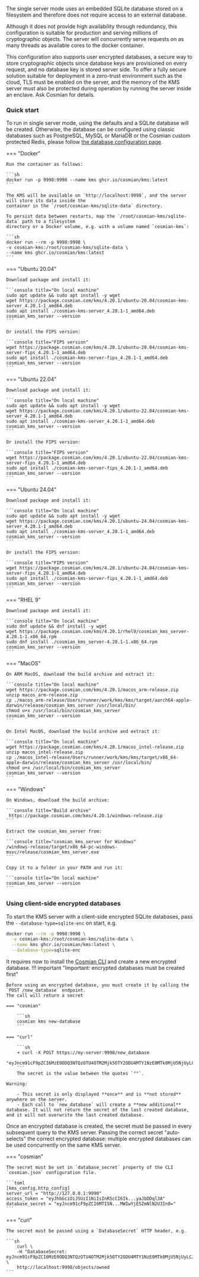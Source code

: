 The single server mode uses an embedded SQLite database stored on a filesystem and therefore does
not require access to an external database.

Although it does not provide high availability through redundancy, this configuration is suitable
for production and serving millions of cryptographic objects. The server will concurrently serve
requests on as many threads as available cores to the docker container.

This configuration also supports user encrypted databases, a secure way to store cryptographic
objects since database keys are provisioned on every request, and no database key is stored server
side. To offer a fully secure solution suitable for deployment in a zero-trust environment such as
the cloud, TLS must be enabled on the server, and the memory of the KMS server must also be
protected during operation by running the server inside an enclave. Ask Cosmian for details.

### Quick start

To run in single server mode, using the defaults and a SQLite database will be created. Otherwise,
the database can be configured using classic databases such as PostgreSQL, MySQL or MariaDB or the Cosmian custom protected Redis, please follow [the database configuration page](./database.md).

=== "Docker"

    Run the container as follows:

    ```sh
    docker run -p 9998:9998 --name kms ghcr.io/cosmian/kms:latest
    ```

    The KMS will be available on `http://localhost:9998`, and the server will store its data inside the
    container in the `/root/cosmian-kms/sqlite-data` directory.

    To persist data between restarts, map the `/root/cosmian-kms/sqlite-data` path to a filesystem
    directory or a Docker volume, e.g. with a volume named `cosmian-kms`:

    ```sh
    docker run --rm -p 9998:9998 \
    -v cosmian-kms:/root/cosmian-kms/sqlite-data \
    --name kms ghcr.io/cosmian/kms:latest
    ```

=== "Ubuntu 20.04"

    Download package and install it:

    ```console title="On local machine"
    sudo apt update && sudo apt install -y wget
    wget https://package.cosmian.com/kms/4.20.1/ubuntu-20.04/cosmian-kms-server_4.20.1-1_amd64.deb
    sudo apt install ./cosmian-kms-server_4.20.1-1_amd64.deb
    cosmian_kms_server --version
    ```

    Or install the FIPS version:

    ```console title="FIPS version"
    wget https://package.cosmian.com/kms/4.20.1/ubuntu-20.04/cosmian-kms-server-fips_4.20.1-1_amd64.deb
    sudo apt install ./cosmian-kms-server-fips_4.20.1-1_amd64.deb
    cosmian_kms_server --version
    ```

=== "Ubuntu 22.04"

    Download package and install it:

    ```console title="On local machine"
    sudo apt update && sudo apt install -y wget
    wget https://package.cosmian.com/kms/4.20.1/ubuntu-22.04/cosmian-kms-server_4.20.1-1_amd64.deb
    sudo apt install ./cosmian-kms-server_4.20.1-1_amd64.deb
    cosmian_kms_server --version
    ```

    Or install the FIPS version:

    ```console title="FIPS version"
    wget https://package.cosmian.com/kms/4.20.1/ubuntu-22.04/cosmian-kms-server-fips_4.20.1-1_amd64.deb
    sudo apt install ./cosmian-kms-server-fips_4.20.1-1_amd64.deb
    cosmian_kms_server --version
    ```

=== "Ubuntu 24.04"

    Download package and install it:

    ```console title="On local machine"
    sudo apt update && sudo apt install -y wget
    wget https://package.cosmian.com/kms/4.20.1/ubuntu-24.04/cosmian-kms-server_4.20.1-1_amd64.deb
    sudo apt install ./cosmian-kms-server_4.20.1-1_amd64.deb
    cosmian_kms_server --version
    ```

    Or install the FIPS version:

    ```console title="FIPS version"
    wget https://package.cosmian.com/kms/4.20.1/ubuntu-24.04/cosmian-kms-server-fips_4.20.1-1_amd64.deb
    sudo apt install ./cosmian-kms-server-fips_4.20.1-1_amd64.deb
    cosmian_kms_server --version
    ```

=== "RHEL 9"

    Download package and install it:

    ```console title="On local machine"
    sudo dnf update && dnf install -y wget
    wget https://package.cosmian.com/kms/4.20.1/rhel9/cosmian_kms_server-4.20.1-1.x86_64.rpm
    sudo dnf install ./cosmian_kms_server-4.20.1-1.x86_64.rpm
    cosmian_kms_server --version
    ```

=== "MacOS"

    On ARM MacOS, download the build archive and extract it:

    ```console title="On local machine"
    wget https://package.cosmian.com/kms/4.20.1/macos_arm-release.zip
    unzip macos_arm-release.zip
    cp ./macos_arm-release/Users/runner/work/kms/kms/target/aarch64-apple-darwin/release/cosmian_kms_server /usr/local/bin/
    chmod u+x /usr/local/bin/cosmian_kms_server
    cosmian_kms_server --version
    ```

    On Intel MacOS, download the build archive and extract it:

    ```console title="On local machine"
    wget https://package.cosmian.com/kms/4.20.1/macos_intel-release.zip
    unzip macos_intel-release.zip
    cp ./macos_intel-release/Users/runner/work/kms/kms/target/x86_64-apple-darwin/release/cosmian_kms_server /usr/local/bin/
    chmod u+x /usr/local/bin/cosmian_kms_server
    cosmian_kms_server --version
    ```

=== "Windows"

    On Windows, download the build archive:

    ```console title="Build archive"
     https://package.cosmian.com/kms/4.20.1/windows-release.zip
    ```

    Extract the cosmian_kms_server from:

    ```console title="cosmian_kms_server for Windows"
    /windows-release/target/x86_64-pc-windows-msvc/release/cosmian_kms_server.exe
    ```

    Copy it to a folder in your PATH and run it:

    ```console title="On local machine"
    cosmian_kms_server --version
    ```

### Using client-side encrypted databases

To start the KMS server with a client-side encrypted SQLite databases, pass the
`--database-type=sqlite-enc` on start, e.g.

```sh
docker run --rm -p 9998:9998 \
  -v cosmian-kms:/root/cosmian-kms/sqlite-data \
  --name kms ghcr.io/cosmian/kms:latest \
  --database-type=sqlite-enc
```

It requires now to install the [Cosmian CLI](../cosmian_cli/index.md) and create a new encrypted database.
!!! important "Important: encrypted databases must be created first"

    Before using an encrypted database, you must create it by calling the `POST /new_database` endpoint.
    The call will return a secret

    === "cosmian"

        ```sh
        cosmian kms new-database
        ```

    === "curl"

        ```sh
        ➜ curl -X POST https://my-server:9998/new_database
        "eyJncm91cF9pZCI6MzE0ODQ3NTQzOTU4OTM2Mjk5OTY2ODU4MTY1NzE0MTk0MjU5NjUyLCJrZXkiOiIzZDAyNzg3YjUyZGY5OTYzNGNkOTVmM2QxODEyNDk4YTRiZWU1Nzc1NmM5NDI0NjdhZDI5ZTYxZjFmMmM0OWViIn0="%
        ```
        The secret is the value between the quotes `""`.

    Warning:

        - This secret is only displayed **once** and is **not stored** anywhere on the server.
        - Each call to `new_database` will create a **new additional** database. It will not return the secret of the last created database, and it will not overwrite the last created database.

Once an encrypted database is created, the secret must be passed in every subsequent query to the
KMS server.
Passing the correct secret "auto-selects" the correct encrypted database: multiple encrypted
databases can be used concurrently on the same KMS server.

=== "cosmian"

    The secret must be set in `database_secret` property of the CLI `cosmian.json` configuration file.

    ```toml
    [kms_config.http_config]
    server_url = "http://127.0.0.1:9990"
    access_token = "eyJhbGciOiJSUzI1NiIsInR5cCI6Ik...yaJbDDql3A"
    database_secret = "eyJncm91cF9pZCI6MTI5N...MWIwYjE5ZmNlN2U3In0="
    ```

=== "curl"

    The secret must be passed using a `DatabaseSecret` HTTP header, e.g.

    ```sh
        curl \
        -H "DatabaseSecret: eyJncm91cF9pZCI6MzE0ODQ3NTQzOTU4OTM2Mjk5OTY2ODU4MTY1NzE0MTk0MjU5NjUyLCJrZXkiOiIzZDAyNzg3YjUyZGY5OTYzNGNkOTVmM2QxODEyNDk4YTRiZWU1Nzc1NmM5NDI0NjdhZDI5ZTYxZjFmMmM0OWViIn0=" \
        http://localhost:9998/objects/owned
    ```
